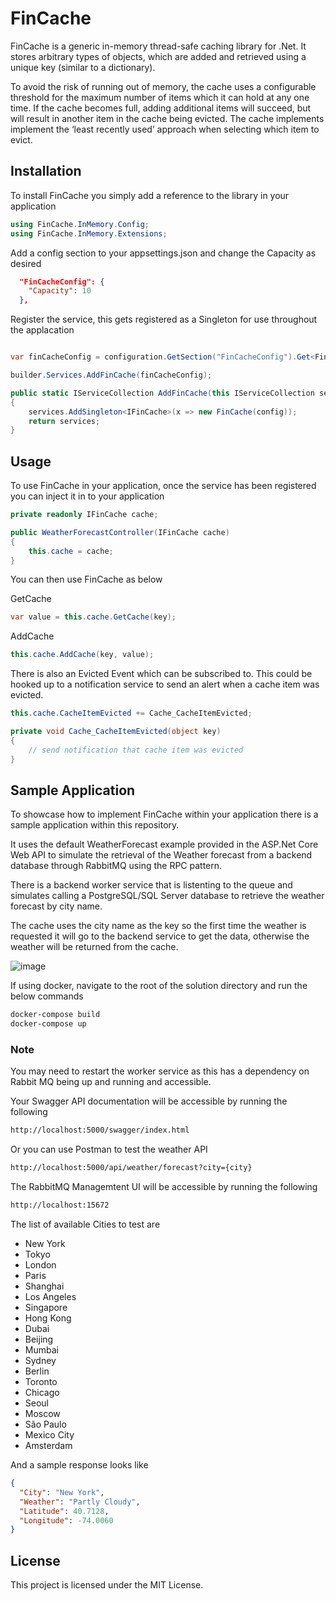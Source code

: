 # FinCache
FinCache is a generic in-memory thread-safe caching library for .Net. It stores arbitrary types of objects, which are added and retrieved 
using a unique key (similar to a dictionary).

To avoid the risk of running out of memory, the cache uses a configurable threshold for the maximum number of items which it can hold at any one time. 
If the cache becomes full, adding additional items will succeed, but will result in another item in the cache being 
evicted. The cache implements implement the ‘least recently used’ approach when selecting which item to evict.

## Installation

To install FinCache you simply add a reference to the library in your application

```csharp
using FinCache.InMemory.Config;
using FinCache.InMemory.Extensions;
```

Add a config section to your appsettings.json and change the Capacity as desired

```json
  "FinCacheConfig": {
    "Capacity": 10
  },
```

Register the service, this gets registered as a Singleton for use throughout the applacation

```csharp

var finCacheConfig = configuration.GetSection("FinCacheConfig").Get<FinCacheConfig>();

builder.Services.AddFinCache(finCacheConfig);

public static IServiceCollection AddFinCache(this IServiceCollection services, FinCacheConfig config)
{                
    services.AddSingleton<IFinCache>(x => new FinCache(config));
    return services;
}
```

## Usage
To use FinCache in your application, once the service has been registered you can inject it in to your application

```csharp
private readonly IFinCache cache;

public WeatherForecastController(IFinCache cache)
{
    this.cache = cache;            
}
```
You can then use FinCache as below

GetCache

```csharp
var value = this.cache.GetCache(key);
```

AddCache

```csharp
this.cache.AddCache(key, value);
```
There is also an Evicted Event which can be subscribed to. This could be hooked up to a notification service to send an alert when a cache item was evicted.

```csharp
this.cache.CacheItemEvicted += Cache_CacheItemEvicted;

private void Cache_CacheItemEvicted(object key)
{
    // send notification that cache item was evicted
}
```

## Sample Application

To showcase how to implement FinCache within your application there is a sample application within this repository.

It uses the default WeatherForecast example provided in the ASP.Net Core Web API to simulate the retrieval of the Weather forecast from a backend database through RabbitMQ using the RPC pattern. 

There is a backend worker service that is listenting to the queue and simulates calling a PostgreSQL/SQL Server database to retrieve the weather forecast by city name.

The cache uses the city name as the key so the first time the weather is requested it will go to the backend service to get the data, otherwise the weather will be returned from the cache.

![image](https://github.com/mckt1985/FinCache/assets/58369494/a9a248f9-b96f-48fe-a407-4780f1b7d8e2)

If using docker, navigate to the root of the solution directory and run the below commands

```bash
docker-compose build
docker-compose up
```
### Note
You may need to restart the worker service as this has a dependency on Rabbit MQ being up and running and accessible.


Your Swagger API documentation will be accessible by running the following 

```bash
http://localhost:5000/swagger/index.html
```

Or you can use Postman to test the weather API

```bash
http://localhost:5000/api/weather/forecast?city={city}
```

The RabbitMQ Managemtent UI will be accessible by running the following

```bash
http://localhost:15672
```

The list of available Cities to test are 

* New York
* Tokyo
* London
* Paris
* Shanghai
* Los Angeles
* Singapore
* Hong Kong
* Dubai
* Beijing
* Mumbai
* Sydney
* Berlin
* Toronto
* Chicago
* Seoul
* Moscow
* São Paulo
* Mexico City
* Amsterdam

And a sample response looks like

```json
{
  "City": "New York",
  "Weather": "Partly Cloudy",
  "Latitude": 40.7128,
  "Longitude": -74.0060
}
```

## License
This project is licensed under the MIT License.
